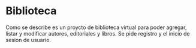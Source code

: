 # Biblioteca

Como se describe es un proycto de biblioteca virtual para poder agregar, listar y modificar autores, editoriales y libros. Se pide registro y el
inicio de sesion de usuario.
